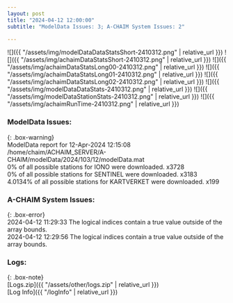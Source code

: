 ```yaml
---
layout: post
title: "2024-04-12 12:00:00"
subtitle: "ModelData Issues: 3; A-CHAIM System Issues: 2"

---
```


![]({{ "/assets/img/modelDataDataStatsShort-2410312.png" | relative_url }})
![]({{ "/assets/img/achaimDataStatsShort-2410312.png" | relative_url }})
![]({{ "/assets/img/achaimDataStatsLong00-2410312.png" | relative_url }})
![]({{ "/assets/img/achaimDataStatsLong01-2410312.png" | relative_url }})
![]({{ "/assets/img/achaimDataStatsLong02-2410312.png" | relative_url }})
![]({{ "/assets/img/modelDataDataStats-2410312.png" | relative_url }})
![]({{ "/assets/img/modelDataStationStats-2410312.png" | relative_url }})
![]({{ "/assets/img/achaimRunTime-2410312.png" | relative_url }})


### ModelData Issues:  
  
{: .box-warning}  
 ModelData report for 12-Apr-2024 12:15:08   
 /home/chaim/ACHAIM_SERVER/A-CHAIM/modelData/2024/103/12/modelData.mat   
 0% of all possible stations for IONO were downloaded. x3728   
 0% of all possible stations for SENTINEL were downloaded. x3183   
 4.0134% of all possible stations for KARTVERKET were downloaded. x199   
  
### A-CHAIM System Issues:  
  
{: .box-error}  
2024-04-12 11:29:33 The logical indices contain a true value outside of the array bounds.  
2024-04-12 12:29:56 The logical indices contain a true value outside of the array bounds.  

### Logs:  
  
{: .box-note}  
[Logs.zip]({{ "/assets/other/logs.zip" | relative_url }})  
[Log Info]({{ "/logInfo" | relative_url }})  
